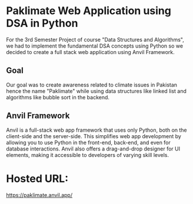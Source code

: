 # Paklimate Web Application using DSA in Python
For the 3rd Semester Project of course "Data Structures and Algorithms", we had to implement the fundamental DSA concepts using Python so we decided to create a full stack web application using Anvil Framework. 
## Goal 
Our goal was to create awareness related to climate issues in Pakistan hence the name "Paklimate" while using data structures like linked list and algorithms like bubble sort in the backend.
## Anvil Framework 
Anvil is a full-stack web app framework that uses only Python, both on the client-side and the server-side. This simplifies web app development by allowing you to use Python in the front-end, back-end, and even for database interactions. Anvil also offers a drag-and-drop designer for UI elements, making it accessible to developers of varying skill levels.
# Hosted URL:
https://paklimate.anvil.app/
